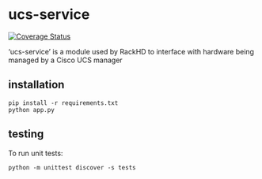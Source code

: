 # ucs-service
[![Coverage Status](https://coveralls.io/repos/github/RackHD/ucs-service/badge.svg?branch=master)](https://coveralls.io/github/RackHD/ucs-service?branch=master)

‘ucs-service’ is a module used by RackHD to interface with hardware being managed by a Cisco UCS manager

## installation

    pip install -r requirements.txt
    python app.py

## testing

To run unit tests:

    python -m unittest discover -s tests

